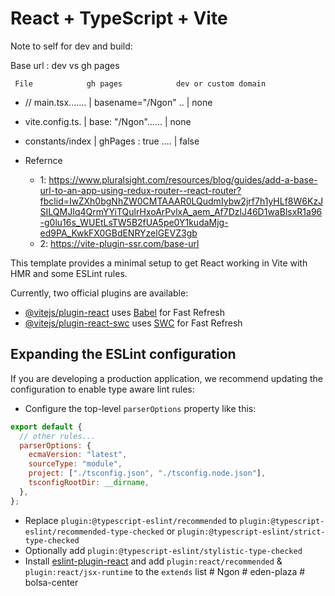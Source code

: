 # React + TypeScript + Vite

Note to self for dev and build:

Base url : dev vs gh pages

     File            gh pages            dev or custom domain

- // main.tsx....... | basename="/Ngon" .. | none
- vite.config.ts. | base: "/Ngon"...... | none
- constants/index | ghPages : true .... | false

- Refernce
  - 1: https://www.pluralsight.com/resources/blog/guides/add-a-base-url-to-an-app-using-redux-router--react-router?fbclid=IwZXh0bgNhZW0CMTAAAR0LQudmIybw2jrf7h1yHLf8W6KzJSILQMJIq4QrmYYiTQulrHxoArPvlxA_aem_Af7DzlJ46D1waBlsxR1a96-g0lu16s_WUEtLsTW5B2fUA5pe0Y1kudaMjg-ed9PA_KwkFX0GBdENRYzelGEVZ3gb
  - 2: https://vite-plugin-ssr.com/base-url

This template provides a minimal setup to get React working in Vite with HMR and some ESLint rules.

Currently, two official plugins are available:

- [@vitejs/plugin-react](https://github.com/vitejs/vite-plugin-react/blob/main/packages/plugin-react/README.md) uses [Babel](https://babeljs.io/) for Fast Refresh
- [@vitejs/plugin-react-swc](https://github.com/vitejs/vite-plugin-react-swc) uses [SWC](https://swc.rs/) for Fast Refresh

## Expanding the ESLint configuration

If you are developing a production application, we recommend updating the configuration to enable type aware lint rules:

- Configure the top-level `parserOptions` property like this:

```js
export default {
  // other rules...
  parserOptions: {
    ecmaVersion: "latest",
    sourceType: "module",
    project: ["./tsconfig.json", "./tsconfig.node.json"],
    tsconfigRootDir: __dirname,
  },
};
```

- Replace `plugin:@typescript-eslint/recommended` to `plugin:@typescript-eslint/recommended-type-checked` or `plugin:@typescript-eslint/strict-type-checked`
- Optionally add `plugin:@typescript-eslint/stylistic-type-checked`
- Install [eslint-plugin-react](https://github.com/jsx-eslint/eslint-plugin-react) and add `plugin:react/recommended` & `plugin:react/jsx-runtime` to the `extends` list
  #   N g o n 
   
   
#   e d e n - p l a z a  
 #   b o l s a - c e n t e r  
 
